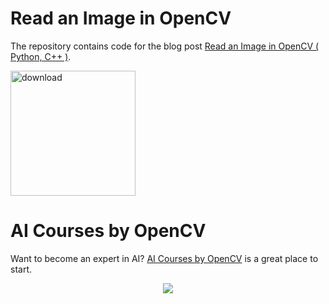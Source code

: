 # Read an Image in OpenCV

The repository contains code for the blog post [Read an Image in OpenCV ( Python, C++ )](https://www.learnopencv.com/read-an-image-in-opencv-python-cpp/).

[<img src="https://learnopencv.com/wp-content/uploads/2022/07/download-button-e1657285155454.png" alt="download" width="200">](https://www.dropbox.com/scl/fo/tqg0xjulck7dcpjb8zcc6/h?dl=1&rlkey=vjflkaoc59qxvue78mjbx7vyz)

# AI Courses by OpenCV

Want to become an expert in AI? [AI Courses by OpenCV](https://opencv.org/courses/) is a great place to start. 

<a href="https://opencv.org/courses/">
<p align="center"> 
<img src="https://www.learnopencv.com/wp-content/uploads/2020/04/AI-Courses-By-OpenCV-Github.png">
</p>
</a>
